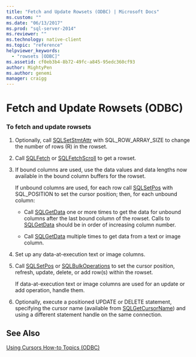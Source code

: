 ```yaml
---
title: "Fetch and Update Rowsets (ODBC) | Microsoft Docs"
ms.custom: ""
ms.date: "06/13/2017"
ms.prod: "sql-server-2014"
ms.reviewer: ""
ms.technology: native-client
ms.topic: "reference"
helpviewer_keywords: 
  - "rowsets [ODBC]"
ms.assetid: cf0eb3b4-8b72-49fc-a845-95edc360cf93
author: MightyPen
ms.author: genemi
manager: craigg
---
```

# Fetch and Update Rowsets (ODBC)
    
### To fetch and update rowsets  
  
1.  Optionally, call [SQLSetStmtAttr](../../native-client-odbc-api/sqlsetstmtattr.md) with SQL_ROW_ARRAY_SIZE to change the number of rows (R) in the rowset.  
  
2.  Call [SQLFetch](https://go.microsoft.com/fwlink/?LinkId=58401) or [SQLFetchScroll](../../native-client-odbc-api/sqlfetchscroll.md) to get a rowset.  
  
3.  If bound columns are used, use the data values and data lengths now available in the bound column buffers for the rowset.  
  
     If unbound columns are used, for each row call [SQLSetPos](https://go.microsoft.com/fwlink/?LinkId=58407) with SQL_POSITION to set the cursor position; then, for each unbound column:  
  
    -   Call [SQLGetData](../../native-client-odbc-api/sqlgetdata.md) one or more times to get the data for unbound columns after the last bound column of the rowset. Calls to [SQLGetData](../../native-client-odbc-api/sqlgetdata.md) should be in order of increasing column number.  
  
    -   Call [SQLGetData](../../native-client-odbc-api/sqlgetdata.md) multiple times to get data from a text or image column.  
  
4.  Set up any data-at-execution text or image columns.  
  
5.  Call [SQLSetPos](https://go.microsoft.com/fwlink/?LinkId=58407) or [SQLBulkOperations](https://go.microsoft.com/fwlink/?LinkId=58398) to set the cursor position, refresh, update, delete, or add row(s) within the rowset.  
  
     If data-at-execution text or image columns are used for an update or add operation, handle them.  
  
6.  Optionally, execute a positioned UPDATE or DELETE statement, specifying the cursor name (available from [SQLGetCursorName](../../native-client-odbc-api/sqlgetcursorname.md)) and using a different statement handle on the same connection.  
  
## See Also  
 [Using Cursors How-to Topics &#40;ODBC&#41;](using-cursors-how-to-topics-odbc.md)  
  
  

